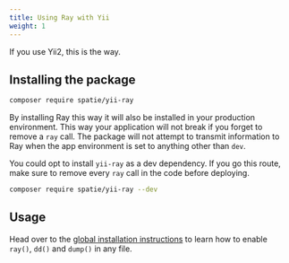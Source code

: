 ```yaml
---
title: Using Ray with Yii
weight: 1
---
```


If you use Yii2, this is the way.

## Installing the package

```bash
composer require spatie/yii-ray
```

By installing Ray this way it will also be installed in your production environment. This way your application will not break if you forget to remove a `ray` call.  The package will not attempt to transmit information to Ray when the app environment is set to anything other than `dev`.

You could opt to install `yii-ray` as a dev dependency. If you go this route, make sure to remove every `ray` call in the code before deploying.

```bash
composer require spatie/yii-ray --dev
```

## Usage

Head over to the [global installation instructions](/docs/php/vanilla-php/installation#global-installation) to learn how to enable `ray()`, `dd()` and `dump()` in any file.
